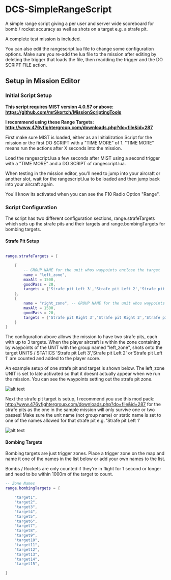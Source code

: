 
# DCS-SimpleRangeScript

A simple range script giving a per user and server wide scoreboard for bomb / rocket accuracy as well as shots on a target e.g. a strafe pit.

A complete test mission is included.

You can also edit the rangescript.lua file to change some configuration options. Make sure you re-add the lua file to the mission after editing by deleting the trigger that loads the file, then readding the trigger and the DO SCRIPT FILE action. 

## Setup in Mission Editor

### Initial Script Setup
**This script requires MIST version 4.0.57 or above: https://github.com/mrSkortch/MissionScriptingTools**

**I recommend using these Range Targets:  http://www.476vfightergroup.com/downloads.php?do=file&id=287**

First make sure MIST is loaded, either as an Initialization Script  for the mission or the first DO SCRIPT with a "TIME MORE" of 1. "TIME MORE" means run the actions after X seconds into the mission.

Load the rangescript.lua a few seconds after MIST using a second trigger with a "TIME MORE" and a DO SCRIPT of rangescript.lua. 

When testing in the mission editor, you'll need to jump into your aircraft or another slot, wait for the rangescript.lua to be loaded and then jump back into your aircraft again.

You'll know its activated when you can see the F10 Radio Option "Range". 

### Script Configuration

The script has two different configuration sections, range.strafeTargets which sets up the strafe pits and their targets and range.bombingTargets for bombing targets.

#### Strafe Pit Setup
```lua

range.strafeTargets = {

    {
        -- GROUP NAME for the unit whos waypoints enclose the target
        name = "left_zone",
        maxAlt = 1500,
        goodPass = 20,
        targets = {'Strafe pit Left 3','Strafe pit Left 2','Strafe pit Left 1'}, -- which target(s) are valid for this zone - Unit Names
    },
    {
        name = "right_zone", -- GROUP NAME for the unit whos waypoints enclose the target
        maxAlt = 1500,
        goodPass = 20,
        targets = {'Strafe pit Right 3','Strafe pit Right 2','Strafe pit Right 1'}, -- which target(s) are valid for this zone - Unit Names
    }
}
```

The configuration above allows the mission to have two strafe pits, each with up to 3 targets. When the player aircraft is within the zone containing by waypoints of the UNIT with the group named "left_zone", shots onto the target UNITS / STATICS 'Strafe pit Left 3','Strafe pit Left 2' or'Strafe pit Left 1' are counted and added to the player score.

An example setup of one strafe pit and target is shown below. The left_zone UNIT is set to late activated so that it doesnt actually appear when we run the mission. You can see the waypoints setting out the strafe pit zone. 

![alt text](http://i1056.photobucket.com/albums/t379/cfisher881/Range%20Zone_zpspf7gpap4.jpg~original "Strafe Pit Container")

Next the strafe pit target is setup, I recommend you use this mod pack: http://www.476vfightergroup.com/downloads.php?do=file&id=287 for the strafe pits as the one in the sample mission will only survive one or two passes! Make sure the unit name (not group name) or static name is set to one of the names allowed for that strafe pit e.g. 'Strafe pit Left 1'

![alt text](http://i1056.photobucket.com/albums/t379/cfisher881/Range%20Target_zpsrt3k8igg.jpg~original "Strafe Pit Unit")

#### Bombing Targets

Bombing targets are just trigger zones. Place a trigger zone on the map and name it one of the names in the list below or add your own names to the list.

Bombs / Rockets are only counted if they're in flight for 1 second or longer and need to be within 1000m of the target to count.

```lua
-- Zone Names
range.bombingTargets = {

    "target1",
    "target2",
    "target3",
    "target4",
    "target5",
    "target6",
    "target7",
    "target8",
    "target9",
    "target10",
    "target11",
    "target12",
    "target13",
    "target14",
    "target15",

}
```



